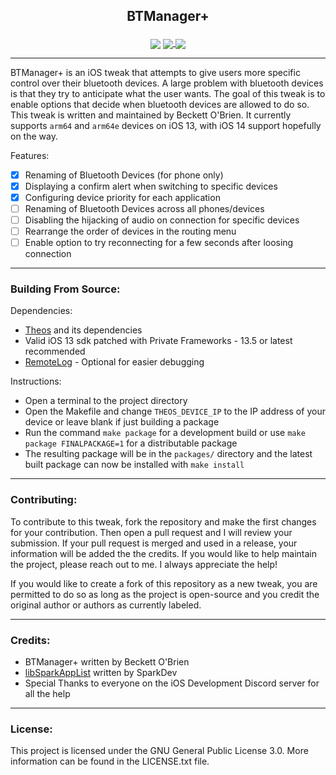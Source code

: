 ## <p align="center">**BTManager+**</p>

<p align="center">
<img src="https://img.shields.io/badge/Maintained-YES-green.svg?style=for-the-badge" align="center"></img>
<a href="https://paypal.me/beckettobrien">
<img src="https://img.shields.io/badge/Support_Me-PayPal-blue.svg?style=for-the-badge" align="center"></img>
</a>
<a href="https://chariz.com/get/btmanager">
<img src="https://img.shields.io/badge/Download-Chariz-orange.svg?style=for-the-badge" align="center"></img>
</a>
</p>

---

BTManager+ is an iOS tweak that attempts to give users more specific control over their bluetooth devices. A large problem with bluetooth devices is that they try to anticipate what the user wants. The goal of this tweak is to enable options that decide when bluetooth devices are allowed to do so. This tweak is written and maintained by Beckett O'Brien. It currently supports `arm64` and `arm64e` devices on iOS 13, with iOS 14 support hopefully on the way.


Features:
- [X] Renaming of Bluetooth Devices (for phone only)
- [X] Displaying a confirm alert when switching to specific devices
- [X] Configuring device priority for each application
- [ ] Renaming of Bluetooth Devices across all phones/devices
- [ ] Disabling the hijacking of audio on connection for specific devices
- [ ] Rearrange the order of devices in the routing menu
- [ ] Enable option to try reconnecting for a few seconds after loosing connection

---
### Building From Source:
Dependencies:
- [Theos](https://github.com/theos/theos) and its dependencies
- Valid iOS 13 sdk patched with Private Frameworks - 13.5 or latest recommended
- [RemoteLog](https://github.com/Muirey03/RemoteLog) - Optional for easier debugging

Instructions:
- Open a terminal to the project directory
- Open the Makefile and change `THEOS_DEVICE_IP` to the IP address of your device or leave blank if just building a package
- Run the command `make package` for a development build or use `make package FINALPACKAGE=1` for a distributable package
- The resulting package will be in the `packages/` directory and the latest built package can now be installed with `make install`

---
### Contributing:
To contribute to this tweak, fork the repository and make the first changes for your contribution. Then open a pull request and I will review your submission. If your pull request is merged and used in a release, your information will be added the the credits. If you would like to help maintain the project, please reach out to me. I always appreciate the help!

If you would like to create a fork of this repository as a new tweak, you are permitted to do so as long as the project is open-source and you credit the original author or authors as currently labeled.

---
### Credits:
- BTManager+ written by Beckett O'Brien
- [libSparkAppList](https://github.com/SparkDev97/libSparkAppList) written by SparkDev
- Special Thanks to everyone on the iOS Development Discord server for all the help

---
### License:
This project is licensed under the GNU General Public License 3.0. More information can be found in the LICENSE.txt file.
